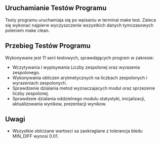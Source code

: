 ## Uruchamianie Testów Programu
Testy programu uruchamiaja się po wpisaniu w terminal make test. Zaleca się wykonać najpierw wyczyszczenie wszystkich danych tymczasowych poleniem make clean.

## Przebieg Testów Programu
Wykonywane jest 11 serii testowych, sprawdających program w zakresie:
- Wczytywania i wypisywania Liczby zespolonej oraz wyrazenia zespolonego. 
- Wykonywania obliczen arytmetycznych na liczbach zespolonych i wyrazeniach zespolonych.
- Sprawdzenie dzialania metod wyznaczajacych modul oraz sprzezenie liczby zespolonej.
- Sprawdzeie dzialania oddzielnego modulu statystyki, inicjalizacji, aktualizowania wynikow, prezentacji wynikow. 

## Uwagi 
- Wszystkie oblcizane wartosci sa zaokraglane z tolerancja bledu MIN_DIFF wynosi 0.01.